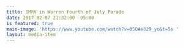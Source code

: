 ```yaml
---
title: IMRV in Warren Fourth of July Parade
date: 2017-02-07 21:32:00 -05:00
is featured: true
main-image: 'https://www.youtube.com/watch?v=05OAe829_yo&t=5s '
layout: media-item
---
```


